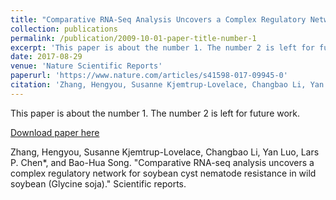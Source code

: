 ```yaml
---
title: "Comparative RNA-Seq Analysis Uncovers a Complex Regulatory Network for Soybean Cyst Nematode Resistance in Wild Soybean (Glycine soja)"
collection: publications
permalink: /publication/2009-10-01-paper-title-number-1
excerpt: 'This paper is about the number 1. The number 2 is left for future work.'
date: 2017-08-29
venue: 'Nature Scientific Reports'
paperurl: 'https://www.nature.com/articles/s41598-017-09945-0'
citation: 'Zhang, Hengyou, Susanne Kjemtrup-Lovelace, Changbao Li, Yan Luo, Lars P. Chen*, and Bao-Hua Song. "Comparative RNA-seq analysis uncovers a complex regulatory network for soybean cyst nematode resistance in wild soybean (Glycine soja)." Scientific reports.'
---
```

This paper is about the number 1. The number 2 is left for future work.

[Download paper here]([http://academicpages.github.io/files/paper1.pdf](https://www.nature.com/articles/s41598-017-09945-0))

Zhang, Hengyou, Susanne Kjemtrup-Lovelace, Changbao Li, Yan Luo, Lars P. Chen*, and Bao-Hua Song. "Comparative RNA-seq analysis uncovers a complex regulatory network for soybean cyst nematode resistance in wild soybean (Glycine soja)." Scientific reports.
